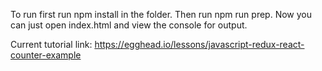 To run first run npm install in the folder.
Then run npm run prep.
Now you can just open index.html and view the console for output.

Current tutorial link: https://egghead.io/lessons/javascript-redux-react-counter-example

